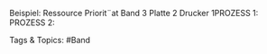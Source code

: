 Beispiel:
Ressource Priorit¨at
Band 3
Platte 2
Drucker 1PROZESS 1: PROZESS 2:

   Tags & Topics:
   #Band